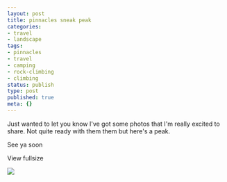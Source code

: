 ```yaml
---
layout: post
title: pinnacles sneak peak
categories:
- travel
- landscape
tags:
- pinnacles
- travel
- camping
- rock-climbing
- climbing
status: publish
type: post
published: true
meta: {}
---
```


Just wanted to let you know I've got some photos that I'm really excited to share. Not quite ready with them them but here's a peak.

See ya soon
































































 

  
  
    
View fullsize
              
          
![](/squarespace_images/content_v1_50dcc98be4b0c2f49762636c_1395813778876-2JTD4E1K2PKB7GJAXVGA_image-asset.jpeg_)
  



 
